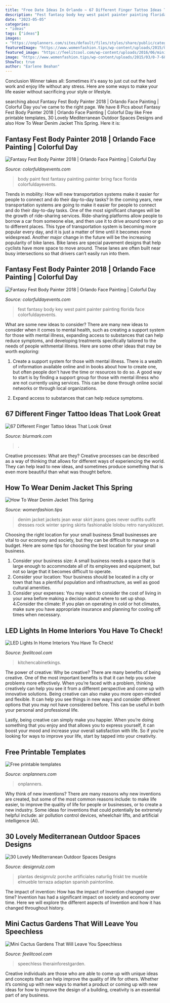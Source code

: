 ```yaml
---
title: "Free Date Ideas In Orlando ~ 67 Different Finger Tattoo Ideas That Look Great"
description: "Fest fantasy body key west paint painter painting florida face colorfuldayevents"
date: "2023-05-05"
categories:
- "ideas"
tags: ["ideas"]
images:
- "https://onplanners.com/sites/default/files/styles/share/public/category/free-printable-templates_1.png"
featuredImage: "https://www.womenfashion.tips/wp-content/uploads/2015/03/0-7-683x1024.jpg"
featured_image: "https://feelitcool.com/wp-content/uploads/2016/06/mini-cactus-garden16.jpg"
image: "https://www.womenfashion.tips/wp-content/uploads/2015/03/0-7-683x1024.jpg"
ShowToc: true
author: "Earlene Beahan"
---
```



Conclusion
Winner takes all: Sometimes it's easy to just cut out the hard work and enjoy life without any stress. Here are some ways to make your life easier without sacrificing your style or lifestyle.

	

		
searching about Fantasy Fest Body Painter 2018 | Orlando Face Painting | Colorful Day you've came to the right page. We have 8 Pics about Fantasy Fest Body Painter 2018 | Orlando Face Painting | Colorful Day like Free printable templates, 30 Lovely Mediterranean Outdoor Spaces Designs and also How To Wear Denim Jacket This Spring. Here it is:
		
    
## Fantasy Fest Body Painter 2018 | Orlando Face Painting | Colorful Day

<img loading=lazy src="https://colorfuldayevents.com/wp-content/florida-face-painter/fantasy-fest/body-painter-fantasy-fest.jpg" onerror="this.onerror=null;this.src='https://tse4.mm.bing.net/th?id=OIP.RtlLB8oRXw90BniSjHyq-QAAAA&amp;pid=15.1';" alt="Fantasy Fest Body Painter 2018 | Orlando Face Painting | Colorful Day">

_Source: colorfuldayevents.com_

>body paint fest fantasy painting painter bring face florida colorfuldayevents. 

	

Trends in mobility: How will new transportation systems make it easier for people to connect and do their day-to-day tasks?
In the coming years, new transportation systems are going to make it easier for people to connect and do their day-to-day tasks. One of the most significant changes will be the growth of ride-sharing services. Ride-sharing platforms allow people to borrow a car from someone else, and then use it to drive around town or go to different places. This type of transportation system is becoming more popular every day, and it is just a matter of time until it becomes more widespread.
Another major change in the future will be the increasing popularity of bike lanes. Bike lanes are special pavement designs that help cyclists have more space to move around. These lanes are often built near busy intersections so that drivers can’t easily run into them.

    
## Fantasy Fest Body Painter 2018 | Orlando Face Painting | Colorful Day

<img loading=lazy src="https://colorfuldayevents.com/wp-content/florida-face-painter/fantasy-fest/fantasy-fest-body-paint-ideas-2016.jpg" onerror="this.onerror=null;this.src='https://tse2.mm.bing.net/th?id=OIP.c4IL8dJbiY_QJH3ZEKrnhgAAAA&amp;pid=15.1';" alt="Fantasy Fest Body Painter 2018 | Orlando Face Painting | Colorful Day">

_Source: colorfuldayevents.com_

>fest fantasy body key west paint painter painting florida face colorfuldayevents. 

	

What are some new ideas to consider?
There are many new ideas to consider when it comes to mental health, such as creating a support system for those with mental illness, expanding access to substances that can help reduce symptoms, and developing treatments specifically tailored to the needs of people withmental illness. Here are some other ideas that may be worth exploring:
1. Create a support system for those with mental illness. There is a wealth of information available online and in books about how to create one, but often people don't have the time or resources to do so. A good way to start is by finding a support group for those with mental illness who are not currently using services. This can be done through online social networks or through local organizations.

2. Expand access to substances that can help reduce symptoms.

    
## 67 Different Finger Tattoo Ideas That Look Great

<img loading=lazy src="https://www.blurmark.com/wp-content/uploads/2017/05/Funny-Finger-Tattoo.jpg" onerror="this.onerror=null;this.src='https://tse3.mm.bing.net/th?id=OIP.GAox5kswg5ofZpdpu49l-QHaNK&amp;pid=15.1';" alt="67 Different Finger Tattoo Ideas That Look Great">

_Source: blurmark.com_

>. 

	

Creative processes: What are they?
Creative processes can be described as a way of thinking that allows for different ways of experiencing the world. They can help lead to new ideas, and sometimes produce something that is even more beautiful than what was thought before.

    
## How To Wear Denim Jacket This Spring

<img loading=lazy src="https://www.womenfashion.tips/wp-content/uploads/2015/03/0-7-683x1024.jpg" onerror="this.onerror=null;this.src='https://tse3.mm.bing.net/th?id=OIP.3FP4Q8zG_-hfKolCIsjrxAHaLG&amp;pid=15.1';" alt="How To Wear Denim Jacket This Spring">

_Source: womenfashion.tips_

>denim jacket jackets jean wear skirt jeans goes never outfits outfit dresses rock winter spring skirts fashionable lolobu retro nanysklozet. 

	

Choosing the right location for your small business
Small businesses are vital to our economy and society, but they can be difficult to manage on a budget. Here are some tips for choosing the best location for your small business. 
1. Consider your business size: A small business needs a space that is large enough to accommodate all of its employees and equipment, but not so large that it becomes difficult to operate. 
2. Consider your location: Your business should be located in a city or town that has a plentiful population and infrastructure, as well as good cultural amenities. 
3. Consider your expenses: You may want to consider the cost of living in your area before making a decision about where to set up shop. 
4.Consider the climate: If you plan on operating in cold or hot climates, make sure you have appropriate insurance and planning for cooling off times when necessary.

    
## LED Lights In Home Interiors You Have To Check!

<img loading=lazy src="https://feelitcool.com/wp-content/uploads/2017/04/led-lights-home-interiors14.jpg" onerror="this.onerror=null;this.src='https://tse3.mm.bing.net/th?id=OIP.DZ8ADXT4EEOF90Qo0YERnAHaLI&amp;pid=15.1';" alt="LED Lights In Home Interiors You Have To Check!">

_Source: feelitcool.com_

>kitchencabinetkings. 

	

The power of creative: Why be creative?
There are many benefits of being creative. One of the most important benefits is that it can help you solve problems more effectively. When you’re faced with a problem, thinking creatively can help you see it from a different perspective and come up with innovative solutions.
Being creative can also make you more open-minded and flexible. It can help you see things in new ways and consider different options that you may not have considered before. This can be useful in both your personal and professional life.

Lastly, being creative can simply make you happier. When you’re doing something that you enjoy and that allows you to express yourself, it can boost your mood and increase your overall satisfaction with life. So if you’re looking for ways to improve your life, start by tapped into your creativity.

    
## Free Printable Templates

<img loading=lazy src="https://onplanners.com/sites/default/files/styles/share/public/category/free-printable-templates_1.png" onerror="this.onerror=null;this.src='https://tse1.mm.bing.net/th?id=OIP.0JStEn7wFS4gbyk6sUT_fwHaNg&amp;pid=15.1';" alt="Free printable templates">

_Source: onplanners.com_

>onplanners. 

	

Why think of new inventions?
There are many reasons why new inventions are created, but some of the most common reasons include: to make life easier, to improve the quality of life for people or businesses, or to create a new industry. Some ideas for inventions that could potentially be extremely helpful include: air pollution control devices, wheelchair lifts, and artificial intelligence (AI).

    
## 30 Lovely Mediterranean Outdoor Spaces Designs

<img loading=lazy src="https://cdn.designrulz.com/wp-content/uploads/2015/08/spanish-style-designrulz-16.jpg" onerror="this.onerror=null;this.src='https://tse1.mm.bing.net/th?id=OIP.e3UyFsa_oQ8sZeT9ugjDNwHaK3&amp;pid=15.1';" alt="30 Lovely Mediterranean Outdoor Spaces Designs">

_Source: designrulz.com_

>plantas designrulz porche artificiales naturlig friskt tre mueble elmueble terraza adaptan spanish paintonline. 

	

The impact of invention: How has the impact of Invention changed over time?
Invention has had a significant impact on society and economy over time. Here we will explore the different aspects of Invention and how it has changed throughout history.

    
## Mini Cactus Gardens That Will Leave You Speechless

<img loading=lazy src="https://feelitcool.com/wp-content/uploads/2016/06/mini-cactus-garden16.jpg" onerror="this.onerror=null;this.src='https://tse3.mm.bing.net/th?id=OIP.AkYCc8NU9uP_dIV9Vr8hnwHaLG&amp;pid=15.1';" alt="Mini Cactus Gardens That Will Leave You Speechless">

_Source: feelitcool.com_

>speechless therainforestgarden. 

	

Creative individuals are those who are able to come up with unique ideas and concepts that can help improve the quality of life for others. Whether it’s coming up with new ways to market a product or coming up with new ideas for how to improve the design of a building, creativity is an essential part of any business.

